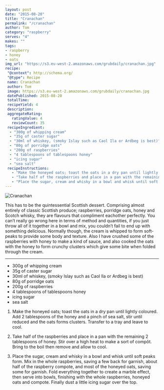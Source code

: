 ```yaml
---
layout: post
date: "2015-08-20"
title: "Cranachan"
permalink: "/cranachan"
author: Tom
category: "raspberry"
serves: "4"
makes: ""
tags:
- raspberry
- honey
- oats
img_url: "https://s3.eu-west-2.amazonaws.com/grubdaily/cranachan.jpg"
recipe:
 "@context": http://schema.org/
 "@type": Recipe
 name: Cranachan
 author: Tom
 image: https://s3.eu-west-2.amazonaws.com/grubdaily/cranachan.jpg
 datePublished: 2015-08-20
 totalTime:
 recipeYield: 4
 description:
 aggregateRating:
   ratingValue: 4
   reviewCount: 35
 recipeIngredient:
  - "300g of whipping cream"
  - "35g of caster sugar"
  - "30ml of whiskey, (smoky Islay such as Caol Ila or Ardbeg is best)"
  - "80g of porridge oats"
  - "200g of raspberries"
  - "4 tablespoons of tablespoons honey"
  - "icing sugar"
  - "sea salt"
 recipeInstructions:
   - "Make the honeyed oats; toast the oats in a dry pan until lightly coloured. Add 2 tablespoons of the honey and a pinch of sea salt, stir until reduced and the oats forms clusters. Transfer to a tray and leave to cool."
   - "Take half of the raspberries and place in a pan with the remaining 2 tablespoons of honey. Stir over a high heat to make a sort of compôt. Bring to the boil then remove and allow to cool."
   - "Place the sugar, cream and whisky in a bowl and whisk until soft peaks form. Mix in the whole raspberries, saving a few back for garnish, about half of the raspberry compote, and most of the honeyed oats, saving some for garnish. Fold everything together to create a marble effect, then serve into bowls, finishing with the whole raspberries, honeyed oats and compote. Finally dust a little icing sugar over the top."
---
```

<img src="https://s3.eu-west-2.amazonaws.com/grubdaily/cranachan.jpg" alt="Cranachan" />

This has to be the quintessential Scottish dessert. Comprising almost entirely of classic Scottish produce; raspberries, porridge oats, honey and Scotch whisky, they are flavours that compliment eachother perfectly. You can’t really go wrong here in terms of method and quantities, if you just throw all of it together in a bowl and mix, you couldn’t fail to end up with something delicious. Normally though, the cream is whipped to form soft-peaks to provide some body and texture. Also I have crushed some of the raspberries with honey to make a kind of sauce, and also cooked the oats with the honey to form crunchy clusters which give some bite when folded through the cream.

---
* 300g of whipping cream
* 35g of caster sugar
* 30ml of whiskey, (smoky Islay such as Caol Ila or Ardbeg is best)
* 80g of porridge oats
* 200g of raspberries
* 4 tablespoons of tablespoons honey
* icing sugar
* sea salt

1. Make the honeyed oats; toast the oats in a dry pan until lightly coloured. Add 2 tablespoons of the honey and a pinch of sea salt, stir until reduced and the oats forms clusters. Transfer to a tray and leave to cool.

2. Take half of the raspberries and place in a pan with the remaining 2 tablespoons of honey. Stir over a high heat to make a sort of compôt. Bring to the boil then remove and allow to cool.

3. Place the sugar, cream and whisky in a bowl and whisk until soft peaks form. Mix in the whole raspberries, saving a few back for garnish, about half of the raspberry compote, and most of the honeyed oats, saving some for garnish. Fold everything together to create a marble effect, then serve into bowls, finishing with the whole raspberries, honeyed oats and compote. Finally dust a little icing sugar over the top.

